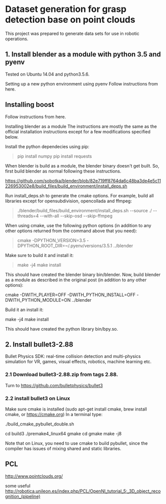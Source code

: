 # Dataset generation for grasp detection base on point clouds

This project was prepared to generate data sets for use in robotic operations.


## 1. Install blender as a module with python 3.5 and pyenv

Tested on Ubuntu 14.04 and python3.5.6.

Setting up a new python environment using pyenv
Follow instructions from here.

Installing boost
----------------
Follow instructions from here.

Installing blender as a module
The instructions are mostly the same as the official installation instructions except for a few modifications specified below.

Install the python dependecies using pip:

>  pip install numpy
>  pip install requests
  
When blender is build as a module, the blender binary doesn't get built. So, first build blender as normal following these instructions. 

  https://github.com/sobotka/blender/blob/82e719ff8764da6c48ba3de4e5c11226953002e8/build_files/build_environment/install_deps.sh

Run install_deps.sh to generate the cmake options. For example, build all libraries except for opensubdivision, opencollada and ffmpeg:

> ./blender/build_files/build_environment/install_deps.sh --source ./ --threads=4 --with-all --skip-osd --skip-ffmpeg
  
When using cmake, use the following python options (in addition to any other options returned from the command above that you need):

>  cmake -DPYTHON_VERSION=3.5 -DPYTHON_ROOT_DIR=~/.pyenv/versions/3.5.1 ../blender

Make sure to build it and install it:

>  make -j4
>  make install
  
This should have created the blender binary bin/blender. Now, build blender as a module as described in the original post (in addition to any other options):

  cmake -DWITH_PLAYER=OFF -DWITH_PYTHON_INSTALL=OFF -DWITH_PYTHON_MODULE=ON ../blender

Build it an install it:

  make -j4
  make install

This should have created the python library bin/bpy.so.

## 2. Install bullet3-2.88
Bullet Physics SDK: real-time collision detection and multi-physics simulation for VR, games, visual effects, robotics, machine learning etc.

### 2.1 Download bullet3-2.88.zip from tags 2.88.

Turn to https://github.com/bulletphysics/bullet3

### 2.2 install bullet3 on Linux 
Make sure cmake is installed (sudo apt-get install cmake, brew install cmake, or https://cmake.org)
In a terminal type:

  ./build_cmake_pybullet_double.sh

  cd build3
  ./premake4_linux64 gmake
  cd gmake
  make -j8
  
  Note that on Linux, you need to use cmake to build pybullet, since the compiler has issues of mixing shared and static libraries.
  

## PCL 
http://www.pointclouds.org/

some useful 
http://robotica.unileon.es/index.php/PCL/OpenNI_tutorial_5:_3D_object_recognition_(pipeline)
